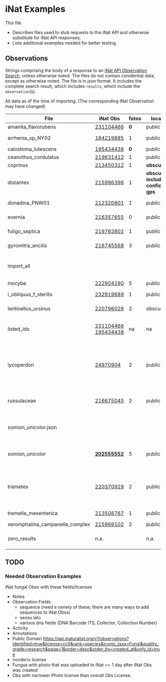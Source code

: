 # iNat Examples

This file

- Describes files used to stub requests to the iNat API and otherwise substitute for iNat API responses;
- Lists additional examples needed for better testing.

## Observations

Strings comprising the body of a response to an [iNat API Observation Search](https://api.inaturalist.org/v1/docs/#!/Observations/get_observations),
unless otherwise noted.
The files do not contain conidential data, except as otherwise noted.
The file is in json format. It includes the complete search result, which includes `results`, which include the `observation`(s).

All data as of the time of importing. (The corresponding iNat Observation may have changed)

| File | iNat Obs | fotos | location | Other |
| ---- | -------- | ----- | -------- | ----- |
| amanita_flavorubens| [231104466](https://www.inaturalist.org/observations/231104466) | **0** | public | Casual |
| arrhenia_sp_NY02| [184219885](https://www.inaturalist.org/observations/184219885) | 1 | public | **mo-style Provisional Species Name**, **DNA** |
| calostoma_lutescens| [195434438](https://www.inaturalist.org/observations/195434438) | **0** | public |  |
| ceanothus_cordulatus| [219631412](https://www.inaturalist.org/observations/219631412) | 1 | public | **Plant** |
| coprinus| [213450312](https://www.inaturalist.org/observations/213450312) | 1 | **obscured** | Needs ID |
| distantes| [215996396](https://www.inaturalist.org/observations/215996396) | 1 | **obscured, includes confidential gps** | Needs ID, jdc Obs, taxon[:name]: "Distantes" rank:"section", rank_level:13|
| donadina_PNW01| [212320801](https://www.inaturalist.org/observations/212320801) | 1 | public | **non-mo-style Provisional Species Name (PNW)**, **DNA** |
| evernia| [216357655](https://www.inaturalist.org/observations/216357655) | 0 | public | Casual, lichen, no fields, place: Troutdale |
| fuligo_septica| [219783802](https://www.inaturalist.org/observations/219783802) | 1 | public | slime mold **Protozoa** Richmond, CA |
| gyromitra_ancilis| [216745568](https://www.inaturalist.org/observations/216745568) | 3 | public | **cc-by license**, **many projects**, US 20, Linn Co.|
| import_all|  |  | | all fungal obss (total of 5) of iNat user devin189, 2 per page (this user had few fungal observations) |
| inocybe| [222904190](https://www.inaturalist.org/observations/222904190) | 5 | public | cc-by-nc, **2 tags∆∆** |
| i_obliquus_f_sterilis | [232919689](https://www.inaturalist.org/observations/232919689) | 1 | public | cc-by-nc, **infraspecific name** |
| lentinellus_ursinus| [220796026](https://inaturalist.org/observations/220796026) | 2 | obscured | **ID matches many MO Name fixtures** |
| listed_ids| [231104466](https://www.inaturalist.org/observations/231104466) [195434438](https://www.inaturalist.org/observations/195434438) | na | na | response to request for 2 obs by number (amanita_flavorubens, evernia) |
| lycoperdon| [24970904](https://www.inaturalist.org/observations/24970904) | 2 | public | cc-by-nc, projects, **multiple ids**, many fields including **DNA**, place: E. side of Metolius River, Sisters Ranger District, Deschutes National Forest, Jefferson County, Oregon, US |
| russulaceae| [216675045](https://www.inaturalist.org/observations/216675045) | 2 | public | **all rights reserved**, many projects, Activity; place: Point Defiance Park, Tacoma, WA, US |
| somion_unicolor.json |  |  |  | Formatted version of following; facilitates viewing iNat API response key/values test/inat/somion_unicolor.json |
| somion_unicolor| [**202555552**](https://www.inaturalist.org/observations/202555552) | 5 | public | Research Grade, Notes, Activity, >1 ID, 1 field (Mushroom Observer URL), **mirrored from MO** |
| trametes| [220370929](https://www.inaturalist.org/observations/220370929) | 2 | public | D. Miller observation with different collector; Notes; **Observation Fields: Collector**, place: 25th Ave NE, Seattle, WA, US, with huge error |
| tremella_mesenterica| [213508767](https://www.inaturalist.org/observations/213508767) | 1 | public | place: Lewisville, TX 75057, USA |
| xeromphalina_campanella_complex| [215969102](https://www.inaturalist.org/observations/215969102) | 2 | public | **Complex** |
| zero_results| n.a. | | n.a. | response with total_results: 0, to expose and prevent reversion of bug |

## TODO

### Needed Observation Examples

iNat fungal Obss with these fields/licenses

- Notes
- Observation Fields
  - sequence (need a variety of these; there are many ways to add sequences to iNat Obss)
  - sensu lato
  - various dna fields (DNA Barcode ITS, Collector, Collection Number)
- Activity
- Annotations
- Public Domain
<https://api.inaturalist.org/v1/observations?identified=true&license=cc0&rank=species&iconic_taxa=Fungi&quality_grade=research&page=1&order=desc&order_by=created_at&only_id=true>
- nonderiv license
- Fungus with photo that was uploaded to iNat >= 1 day after iNat Obs was created
- Obs with narrower Photo license than overall Obs License.
